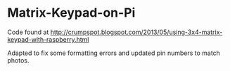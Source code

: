 # Matrix-Keypad-on-Pi

Code found at http://crumpspot.blogspot.com/2013/05/using-3x4-matrix-keypad-with-raspberry.html

Adapted to fix some formatting errors and updated pin numbers to match photos.
